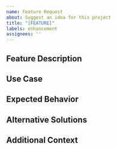 ```yaml
---
name: Feature Request
about: Suggest an idea for this project
title: "[FEATURE]"
labels: enhancement
assignees: ''
---
```


## Feature Description
<!-- Provide a clear and concise description of what you want -->

## Use Case
<!-- Describe how and when this feature would be used -->

## Expected Behavior
<!-- Describe how you think the feature should work -->

## Alternative Solutions
<!-- Describe any alternative solutions or features you've considered -->

## Additional Context
<!-- Add any other context or screenshots about the feature request here -->